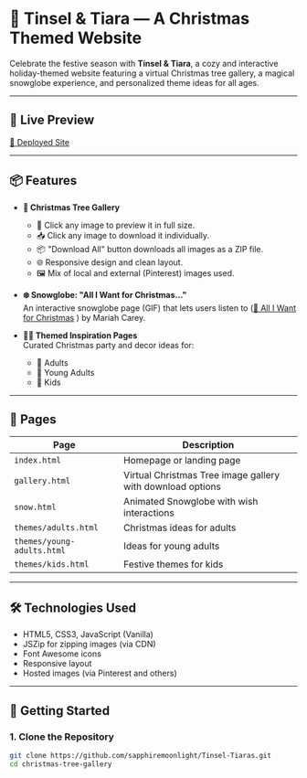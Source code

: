 # 🎄 Tinsel & Tiara — A Christmas Themed Website

Celebrate the festive season with **Tinsel & Tiara**, a cozy and interactive holiday-themed website featuring a virtual Christmas tree gallery, a magical snowglobe experience, and personalized theme ideas for all ages.

---

## 🌟 Live Preview

[🔗 Deployed Site]([https://your-deployment-link.com](https://sapphiremoonlight.github.io/Tinsel-Tiaras/))

---

## 📦 Features

- **🎄 Christmas Tree Gallery**  
    - 🎁 Click any image to preview it in full size.
    - 📥 Click any image to download it individually.
    - 📦 "Download All" button downloads all images as a ZIP file.
    - 🌐 Responsive design and clean layout.
    - 🖼️ Mix of local and external (Pinterest) images used. 


- **❄️ Snowglobe: "All I Want for Christmas..."**  
  An interactive snowglobe page (GIF) that lets users listen to ([🎵 All I Want for Christmas](https://raw.githubusercontent.com/sapphiremoonlight/Tinsel-Tiaras/main/all-i-want-for-christmas.mp3)
) by Mariah Carey.

- **🧑‍🎨 Themed Inspiration Pages**  
  Curated Christmas party and decor ideas for:
  - 🎁 Adults
  - 🎈 Young Adults
  - 🧸 Kids

---

## 📁 Pages

| Page            | Description |
|-----------------|-------------|
| `index.html`    | Homepage or landing page |
| `gallery.html`  | Virtual Christmas Tree image gallery with download options |
| `snow.html`     | Animated Snowglobe with wish interactions |
| `themes/adults.html`      | Christmas ideas for adults |
| `themes/young-adults.html`| Ideas for young adults |
| `themes/kids.html`        | Festive themes for kids |

---

## 🛠️ Technologies Used

- HTML5, CSS3, JavaScript (Vanilla)
- JSZip for zipping images (via CDN)
- Font Awesome icons
- Responsive layout
- Hosted images (via Pinterest and others)

---

## 🚀 Getting Started

### 1. Clone the Repository

```bash
git clone https://github.com/sapphiremoonlight/Tinsel-Tiaras.git
cd christmas-tree-gallery
